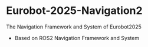 # Eurobot-2025-Navigation2
The Navigation Framework and System of Eurobot2025
- Based on ROS2 Navigation Framework and System 
